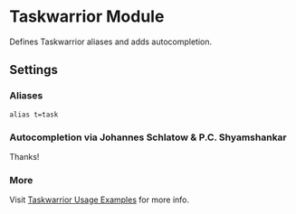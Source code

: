 Taskwarrior Module
===

Defines Taskwarrior aliases and adds autocompletion.

Settings
--------

### Aliases

```
alias t=task
```

### Autocompletion via Johannes Schlatow & P.C. Shyamshankar

Thanks!

### More

Visit [Taskwarrior Usage Examples](https://taskwarrior.org/docs/examples.html) for more info.
